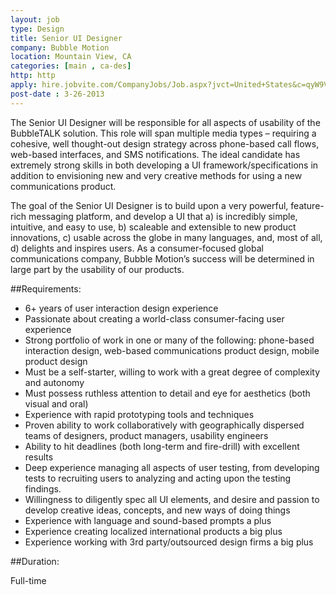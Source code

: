 ```yaml
---
layout: job
type: Design
title: Senior UI Designer
company: Bubble Motion
location: Mountain View, CA
categories: [main , ca-des]
http: http
apply: hire.jobvite.com/CompanyJobs/Job.aspx?jvct=United+States&c=qyW9Vfwi&v=1&j=oim9Vfws
post-date : 3-26-2013
---
```


The Senior UI Designer will be responsible for all aspects of usability of the BubbleTALK solution. This role will span multiple media types – requiring a cohesive, well thought-out design strategy across phone-based call flows, web-based interfaces, and SMS notifications. The ideal candidate has extremely strong skills in both developing a UI framework/specifications in addition to envisioning new and very creative methods for using a new communications product.

The goal of the Senior UI Designer is to build upon a very powerful, feature-rich messaging platform, and develop a UI that a) is incredibly simple, intuitive, and easy to use, b) scaleable and extensible to new product innovations, c) usable across the globe in many languages, and, most of all, d) delights and inspires users. As a consumer-focused global communications company, Bubble Motion’s success will be determined in large part by the usability of our products.

##Requirements:

* 6+ years of user interaction design experience
* Passionate about creating a world-class consumer-facing user experience
* Strong portfolio of work in one or many of the following: phone-based interaction design, web-based communications product design, mobile product design
* Must be a self-starter, willing to work with a great degree of complexity and autonomy
* Must possess ruthless attention to detail and eye for aesthetics (both visual and oral)
* Experience with rapid prototyping tools and techniques
* Proven ability to work collaboratively with geographically dispersed teams of designers, product managers, usability engineers
* Ability to hit deadlines (both long-term and fire-drill) with excellent results
* Deep experience managing all aspects of user testing, from developing tests to recruiting users to analyzing and acting upon the testing findings.
* Willingness to diligently spec all UI elements, and desire and passion to develop creative ideas, concepts, and new ways of doing things
* Experience with language and sound-based prompts a plus
* Experience creating localized international products a big plus
* Experience working with 3rd party/outsourced design firms a big plus 

##Duration: 

Full-time